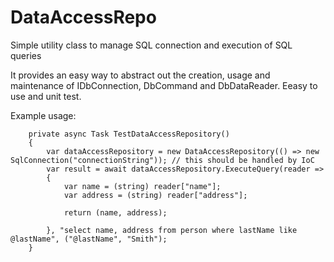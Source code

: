 # DataAccessRepo
Simple utility class to manage SQL connection and execution of SQL queries

It provides an easy way to abstract out the creation, usage and maintenance of IDbConnection, DbCommand and DbDataReader. Eeasy to use and unit test.

Example usage:

        private async Task TestDataAccessRepository()
        {
            var dataAccessRepository = new DataAccessRepository(() => new SqlConnection("connectionString")); // this should be handled by IoC
            var result = await dataAccessRepository.ExecuteQuery(reader =>
            {
                var name = (string) reader["name"];
                var address = (string) reader["address"];

                return (name, address);

            }, "select name, address from person where lastName like @lastName", ("@lastName", "Smith");
        }
